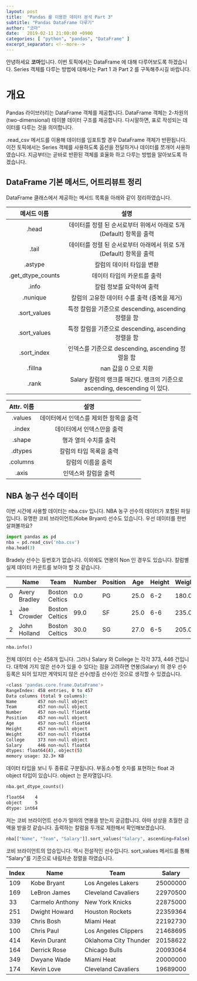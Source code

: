 ```yaml
---
layout: post
title:  "Pandas 를 이용한 데이터 분석 Part 3"
subtitle: "Pandas DataFrame 다루기"
author: "코마"
date:   2019-02-11 21:00:00 +0900
categories: [ "python", "pandas", "DataFrame" ]
excerpt_separator: <!--more-->
---
```


안녕하세요 **코마**입니다. 이번 토픽에서는 DataFrame 에 대해 다루어보도록 하겠습니다. Series 객체를 다루는 방법에 대해서는 Part 1 과 Part 2 를 구독해주시길 바랍니다.

<!--more-->

# 개요

Pandas 라이브러리는 DataFrame 객체를 제공합니다. DataFrame 객체는 2-차원의(two-dimensional) 테이블 데이터 구조를 제공합니다. 다시말하면, 표로 작성되는 데이터를 다루는 것을 의미합니다.

.read_csv 메서드를 이용해 데이터를 임포트할 경우 DataFrame 객체가 반환됩니다. 이전 토픽에서는 Series 객체를 사용하도록 옵션을 전달하거나 데이터를 쪼개어 사용하였습니다. 지금부터는 곧바로 반환된 객체를 효율화 하고 다루는 방법을 알아보도록 하겠습니다.

## DataFrame 기본 메서드, 어트리뷰트 정리

DataFrame 클래스에서 제공하는 메서드 목록을 아래와 같이 정리하였습니다. 

|메서드 이름|설명|
|:---:|:---:|
|.head| 데이터를 정렬 된 순서로부터 위에서 아래로 5개(Default) 항목을 출력|
|.tail| 데이터를 정렬 된 순서로부터 아래에서 위로 5개(Default) 항목을 출력|
|.astype| 칼럼의 데이터 타입을 변환|
|.get_dtype_counts| 데이터 타입의 카운트를 출력|
|.info| 칼럼 정보를 요약하여 출력 |
|.nunique| 칼럼의 고유한 데이터 수를 출력 (중복을 제거) |
|.sort_values| 특정 칼럼을 기준으로 descending, ascending 정렬을 함 |
|.sort_values| 특정 칼럼을 기준으로 descending, ascending 정렬을 함 |
|.sort_index| 인덱스를 기준으로 descending, ascending 정렬을 함 |
|.fillna| nan 값을 0 으로 치환 |
|.rank| Salary 칼럼의 랭크를 매긴다. 랭크의 기준으로 ascending, descending 이 있다. |

|Attr. 이름|설명|
|:---:|:---:|
|.values| 데이터에서 인덱스를 제외한 항목을 출력 |
|.index | 데이터에서 인덱스만을 출력|
|.shape| 행과 열의 수치를 출력|
|.dtypes| 칼럼의 타입 목록을 출력 |
|.columns| 칼럼의 이름을 출력 |
|.axis| 인덱스와 칼럼을 출력 |

## NBA 농구 선수 데이터

이번 시간에 사용할 데이터는 nba.csv 입니다. NBA 농구 선수의 데이터가 포함된 파일입니다. 유명한 코비 브라이언트(Kobe Bryant) 선수도 있습니다. 우선 데이터를 한번 살펴볼까요?

```python
import pandas as pd
nba = pd.read_csv('nba.csv')
nba.head(3)
```

Bradely 선수는 등번호가 없습니다. 이외에도 연봉이 Non 인 경우도 있습니다. 칼럼별 실제 데이터 카운트를 보아야 할 것 같습니다.

|      | Name | Team          | Number         | Position | Age | Height | Weight | College | Salary            | 
|------|---------------|----------------|----------|-----|--------|--------|---------|-------------------|-----------|
| 0    | Avery Bradley | Boston Celtics | 0.0      | PG  | 25.0   | 6-2    | 180.0   | Texas             | 7730337.0 |
| 1    | Jae Crowder   | Boston Celtics | 99.0     | SF  | 25.0   | 6-6    | 235.0   | Marquette         | 6796117.0 |
| 2    | John Holland  | Boston Celtics | 30.0     | SG  | 27.0   | 6-5    | 205.0   | Boston University | NaN       |

```python
nba.info()
```
전체 데이터 수는 458개 입니다. 그러나 Salary 와 College 는 각각 373, 446 건입니다. 대학에 가지 않은 선수가 있을 수 있다는 점을 고려하면 연봉(Salary) 의 경우 선수 등록은 되어 있지만 계약되지 않은 선수(방출 선수)인 것으로 생각할 수 있겠습니다.

```bash
<class 'pandas.core.frame.DataFrame'>
RangeIndex: 458 entries, 0 to 457
Data columns (total 9 columns):
Name        457 non-null object
Team        457 non-null object
Number      457 non-null float64
Position    457 non-null object
Age         457 non-null float64
Height      457 non-null object
Weight      457 non-null float64
College     373 non-null object
Salary      446 non-null float64
dtypes: float64(4), object(5)
memory usage: 32.3+ KB
```

데이터 타입을 보니 두 종류로 구분됩니다. 부동소수형 숫자를 표현하는 float 과 object 타입이 있습니다. object 는 문자열입니다.

```python
nba.get_dtype_counts()
```

```bash
float64    4
object     5
dtype: int64
```

저는 코비 브라이언트 선수가 얼마의 연봉을 받는지 궁금합니다. 아마 상상을 초월한 금액을 받을것 같습니다. 출력하는 칼럼을 두개로 제한해서 확인해보겠습니다.

```python
nba[["Name", "Team", "Salary"]].sort_values("Salary", ascending=False)
```

코비 브라이언트의 압승입니다. 역시 전설적인 선수입니다. sort_values 메서드를 통해 "Salary"를 기준으로 내림차순 정렬을 하였습니다.

| Index | Name             	| Team                  	| Salary    |
|------	|-----------------	|-----------------------	|----------	|
| 109  	| Kobe Bryant     	| Los Angeles Lakers    	| 25000000 	|
| 169  	| LeBron James    	| Cleveland Cavaliers   	| 22970500 	|
| 33   	| Carmelo Anthony 	| New York Knicks       	| 22875000 	|
| 251  	| Dwight Howard   	| Houston Rockets       	| 22359364 	|
| 339  	| Chris Bosh      	| Miami Heat            	| 22192730 	|
| 100  	| Chris Paul      	| Los Angeles Clippers  	| 21468695 	|
| 414  	| Kevin Durant    	| Oklahoma City Thunder 	| 20158622 	|
| 164  	| Derrick Rose    	| Chicago Bulls         	| 20093064 	|
| 349  	| Dwyane Wade     	| Miami Heat            	| 20000000 	|
| 174  	| Kevin Love      	| Cleveland Cavaliers   	| 19689000 	|